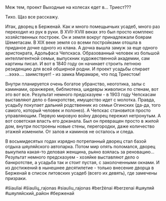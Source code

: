 Меж тем, проект Выходные на колесах едет в... Триест???

Тихо. Щаз все расскажу.

Итак, дворец в Берженай. Как и много помещьичьих усадеб, много раз переходил из рук в руки. В XVII-XVIII веках это был просто комплекс хозяйственных построек. Он и земля вокруг принадлежали боярам Шеметасам. В XIX веке земля со всеми постройками отошла в приданое дочке одного из клана. А дочка вышла замуж за еще одного аристократа, Адольфаса Чепскаса. Образованный человек из большой интеллигентной семьи, выпускник художественной академии, сам картины писал. И вот в 1840 году он начинает строить летнюю резиденцию для всей обширной родни. И проект усадьбы спирает ...ээээ.... заимствует! - из замка Мирамаре, что под Триестом! 

Внутри планируется очень богатое убранство, неоготика, залы с каминами, оранжерея, библиотека, шедевры живописи по стенам, вот это вот все. Результат немного предсказуем - в 1903 году Чепскасам выставляют дело о банкротстве, имущество идет с молотка. Правда, усадьбу покупает дальний родственник из семьи Огинских (да-да, того самого, который человек и полонез). А Чепскас становится просто управляющим. Первую мировую войну дворец пережил нетронутым. А вот советская власть его доканала. Был он превращен просто в жилой дом, внутри построены новые стены, перегородки, даже количество этажей изменили. От залов и каминов не осталось и следа.

В восьмидесятых годах изрядно потрепанный дворец стал базой отдыха шяуляйского автопарка. Потом мир опять поломался, дворец выкупила какая-то деловая женщина, рьяно взялась за реновацию... Результат немного предсказуем - хозяйке выставляют дело о банкротстве, а усадьба так и стоит пустая, с заколоченными окнами. И из достижений в нынешнее десятилетие - только внесение дворца в Берженай в список литовских усадеб (всего их девять), где замечены призраки.

#šiauliai #šiaulių_rajonas #siauliu_rajonas #beržėnai #berzenai #шяуляй #шяуляйский_район #берженай

